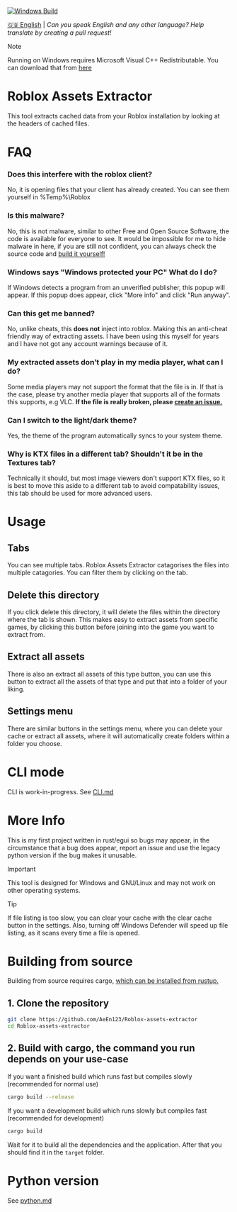 [![Windows Build](https://github.com/MarcelDev/Roblox-assets-extractor/actions/workflows/build_win.yml/badge.svg)](https://github.com/MarcelDev/Roblox-assets-extractor/actions/workflows/build_win.yml)

[🇬🇧 English](/docs/en-GB/README.md) |
*Can you speak English and any other language? Help translate by creating a pull request!*
> [!NOTE]
> Running on Windows requires Microsoft Visual C++ Redistributable. You can download that from [here](https://learn.microsoft.com/en-us/cpp/windows/latest-supported-vc-redist?view=msvc-170#visual-studio-2015-2017-2019-and-2022)

# Roblox Assets Extractor
This tool extracts cached data from your Roblox installation by looking at the headers of cached files.

# FAQ
### Does this interfere with the roblox client?
No, it is opening files that your client has already created. You can see them yourself in %Temp%\Roblox

### Is this malware?
No, this is not malware, similar to other Free and Open Source Software, the code is available for everyone to see. It would be impossible for me to hide malware in here, if you are still not confident, you can always check the source code and [build it yourself!](#building-from-source)

### Windows says "Windows protected your PC" What do I do?
If Windows detects a program from an unverified publisher, this popup will appear. If this popup does appear, click "More info" and click "Run anyway".

### Can this get me banned?
No, unlike cheats, this **does not** inject into roblox. Making this an anti-cheat friendly way of extracting assets. I have been using this myself for years and I have not got any account warnings because of it.

### My extracted assets don’t play in my media player, what can I do?
Some media players may not support the format that the file is in. If that is the case, please try another media player that supports all of the formats this supports, e.g VLC. **If the file is really broken, please [create an issue.](https://github.com/AeEn123/Roblox-assets-extractor/issues)**

### Can I switch to the light/dark theme?
Yes, the theme of the program automatically syncs to your system theme.

### Why is KTX files in a different tab? Shouldn't it be in the Textures tab?
Technically it should, but most image viewers don't support KTX files, so it is best to move this aside to a different tab to avoid compatability issues, this tab should be used for more advanced users.

# Usage
## Tabs
You can see multiple tabs. Roblox Assets Extractor catagorises the files into multiple catagories. You can filter them by clicking on the tab.
## Delete this directory
If you click delete this directory, it will delete the files within the directory where the tab is shown. This makes easy to extract assets from specific games, by clicking this button before joining into the game you want to extract from.
## Extract all assets
There is also an extract all assets of this type button, you can use this button to extract all the assets of that type and put that into a folder of your liking.<br>
## Settings menu
There are similar buttons in the settings menu, where you can delete your cache or extract all assets, where it will automatically create folders within a folder you choose.

# CLI mode
CLI is work-in-progress.
See [CLI.md](/docs/en-GB/CLI.md)

# More Info
This is my first project written in rust/egui so bugs may appear, in the circumstance that a bug does appear, report an issue and use the legacy python version if the bug makes it unusable.

> [!IMPORTANT]
> This tool is designed for Windows and GNU/Linux and may not work on other operating systems.

> [!TIP]
> If file listing is too slow, you can clear your cache with the clear cache button in the settings. Also, turning off Windows Defender will speed up file listing, as it scans every time a file is opened.

# Building from source

Building from source requires cargo, [which can be installed from rustup.](https://rustup.rs/)

## 1. Clone the repository
```bash
git clone https://github.com/AeEn123/Roblox-assets-extractor
cd Roblox-assets-extractor
```
## 2. Build with cargo, the command you run depends on your use-case
If you want a finished build which runs fast but compiles slowly (recommended for normal use)
```bash
cargo build --release
```

If you want a development build which runs slowly but compiles fast (recommended for development)
```bash
cargo build
```
Wait for it to build all the dependencies and the application. After that you should find it in the `target` folder.

# Python version
See [python.md](/docs/en-GB/python.md)
